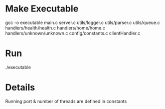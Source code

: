# Make Executable

gcc -o executable main.c server.c utils/logger.c utils/parser.c utils/queue.c handlers/health/health.c handlers/home/home.c handlers/unknown/unknown.c config/constants.c clientHandler.c

# Run

./executable

# Details

Running port & number of threads are defined in constants
